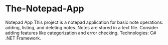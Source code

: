 # The-Notepad-App
Notepad App This project is a notepad application for basic note operations: adding, listing, and deleting notes. Notes are stored in a text file. Consider adding features like categorization and error checking. Technologies: C# .NET Framework.
